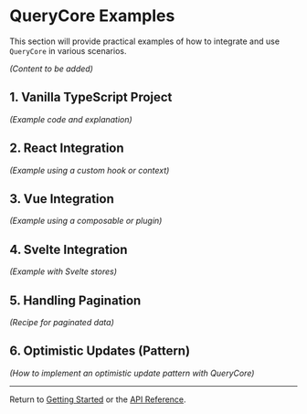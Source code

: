 # QueryCore Examples

This section will provide practical examples of how to integrate and use `QueryCore` in various scenarios.

*(Content to be added)*

## 1. Vanilla TypeScript Project

*(Example code and explanation)*

## 2. React Integration

*(Example using a custom hook or context)*

## 3. Vue Integration

*(Example using a composable or plugin)*

## 4. Svelte Integration

*(Example with Svelte stores)*

## 5. Handling Pagination

*(Recipe for paginated data)*

## 6. Optimistic Updates (Pattern)

*(How to implement an optimistic update pattern with QueryCore)*

---
Return to [Getting Started](./getting-started.md) or the [API Reference](./api-reference.md).
